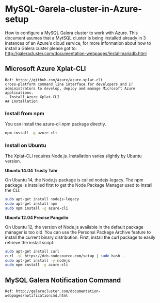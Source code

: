 # MySQL-Garela-cluster-in-Azure-setup
How to configure a MySQL Galera cluster to work with Azure.
This document asumes that a MytSQL cluster is being installed already in 3 instances of an Azure's cloud service, for more information about how to install a Galera custer please got to:
http://galeracluster.com/documentation-webpages/installmariadb.html

## Microsoft Azure Xplat-CLI
  
    Ref: https://github.com/Azure/azure-xplat-cli
    cross-platform command line interface for developers and IT administrators to develop, deploy and manage Microsoft Azure applications.
    - Install Azure Xplat-CLI
    ## Installation

### Install from npm

You can install the azure-cli npm package directly.
```bash
npm install -g azure-cli
```

### Install on Ubuntu
The Xplat-CLI requires Node.js. Installation varies slightly by Ubuntu version.

**Ubuntu 14.04 Trusty Tahr**

On Ubuntu 14, the Node.js package is called nodejs-legacy. The npm package is installed first to get the Node Package Manager used to install the CLI.

```bash
sudo apt-get install nodejs-legacy
sudo apt-get install npm
sudo npm install -g azure-cli
```
**Ubuntu 12.04 Precise Pangolin**

On Ubuntu 12, the version of Node.js available in the default package manager is too old. You can use the Personal Package Archive feature to install the current binary distribution. First, install the curl package to easily retrieve the install script.

```bash
sudo apt-get install curl
curl -sL https://deb.nodesource.com/setup | sudo bash -
sudo apt-get install -y nodejs
sudo npm install -g azure-cli
```

## MySQL Galera Notification Command

    Ref: http://galeracluster.com/documentation-webpages/notificationcmd.html
    

